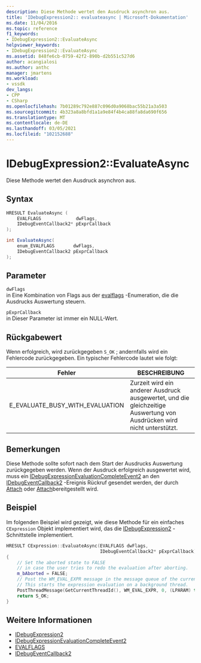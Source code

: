 ```yaml
---
description: Diese Methode wertet den Ausdruck asynchron aus.
title: 'IDebugExpression2:: evaluateasync | Microsoft-Dokumentation'
ms.date: 11/04/2016
ms.topic: reference
f1_keywords:
- IDebugExpression2::EvaluateAsync
helpviewer_keywords:
- IDebugExpression2::EvaluateAsync
ms.assetid: 848fe6cb-0759-42f2-890b-d2b551c527d6
author: acangialosi
ms.author: anthc
manager: jmartens
ms.workload:
- vssdk
dev_langs:
- CPP
- CSharp
ms.openlocfilehash: 7b01289c792e887c096d0a9068bac55b21a3a503
ms.sourcegitcommit: 4b323a8a8bfd1a1a9e84f4b4ca88fa8da690f656
ms.translationtype: MT
ms.contentlocale: de-DE
ms.lasthandoff: 03/05/2021
ms.locfileid: "102152688"
---
```

# <a name="idebugexpression2evaluateasync"></a>IDebugExpression2::EvaluateAsync
Diese Methode wertet den Ausdruck asynchron aus.

## <a name="syntax"></a>Syntax

```cpp
HRESULT EvaluateAsync (
    EVALFLAGS             dwFlags,
    IDebugEventCallback2* pExprCallback
);
```

```csharp
int EvaluateAsync(
    enum_EVALFLAGS       dwFlags,
    IDebugEventCallback2 pExprCallback
);
```

## <a name="parameters"></a>Parameter
`dwFlags`\
in Eine Kombination von Flags aus der [evalflags](../../../extensibility/debugger/reference/evalflags.md) -Enumeration, die die Ausdrucks Auswertung steuern.

`pExprCallback`\
in Dieser Parameter ist immer ein NULL-Wert.

## <a name="return-value"></a>Rückgabewert
Wenn erfolgreich, wird zurückgegeben `S_OK` ; andernfalls wird ein Fehlercode zurückgegeben. Ein typischer Fehlercode lautet wie folgt:

|Fehler|BESCHREIBUNG|
|-----------|-----------------|
|E_EVALUATE_BUSY_WITH_EVALUATION|Zurzeit wird ein anderer Ausdruck ausgewertet, und die gleichzeitige Auswertung von Ausdrücken wird nicht unterstützt.|

## <a name="remarks"></a>Bemerkungen
Diese Methode sollte sofort nach dem Start der Ausdrucks Auswertung zurückgegeben werden. Wenn der Ausdruck erfolgreich ausgewertet wird, muss ein [IDebugExpressionEvaluationCompleteEvent2](../../../extensibility/debugger/reference/idebugexpressionevaluationcompleteevent2.md) an den [IDebugEventCallback2](../../../extensibility/debugger/reference/idebugeventcallback2.md) -Ereignis Rückruf gesendet werden, der durch [Attach](../../../extensibility/debugger/reference/idebugprogram2-attach.md) oder [Attach](../../../extensibility/debugger/reference/idebugengine2-attach.md)bereitgestellt wird.

## <a name="example"></a>Beispiel
Im folgenden Beispiel wird gezeigt, wie diese Methode für ein einfaches `CExpression` Objekt implementiert wird, das die [IDebugExpression2](../../../extensibility/debugger/reference/idebugexpression2.md) -Schnittstelle implementiert.

```cpp
HRESULT CExpression::EvaluateAsync(EVALFLAGS dwFlags,
                                   IDebugEventCallback2* pExprCallback)
{
    // Set the aborted state to FALSE
    // in case the user tries to redo the evaluation after aborting.
    m_bAborted = FALSE;
    // Post the WM_EVAL_EXPR message in the message queue of the current thread.
    // This starts the expression evaluation on a background thread.
    PostThreadMessage(GetCurrentThreadId(), WM_EVAL_EXPR, 0, (LPARAM) this);
    return S_OK;
}
```

## <a name="see-also"></a>Weitere Informationen
- [IDebugExpression2](../../../extensibility/debugger/reference/idebugexpression2.md)
- [IDebugExpressionEvaluationCompleteEvent2](../../../extensibility/debugger/reference/idebugexpressionevaluationcompleteevent2.md)
- [EVALFLAGS](../../../extensibility/debugger/reference/evalflags.md)
- [IDebugEventCallback2](../../../extensibility/debugger/reference/idebugeventcallback2.md)
